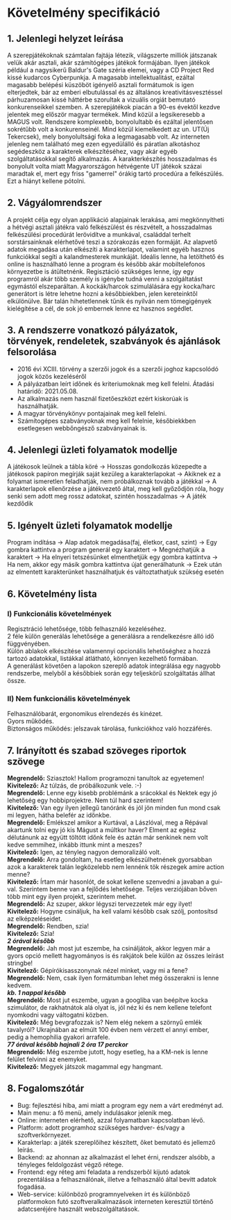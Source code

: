 # Követelmény specifikáció

## 1. Jelenlegi helyzet leírása

A szerepjátékoknak számtalan fajtája létezik, világszerte milliók játszanak
velük akár asztali, akár számítógépes játékok formájában. Ilyen játékok például a 
nagysikerű Baldur's Gate széria elemei, vagy a CD Project Red kissé kudarcos Cyberpunkja.
A magasabb intellektualitást, ezáltal magasabb belépési küszöböt igényelő asztali 
formátumok is igen elterjedtek, bár az emberi elbutulással és az általános kreativitásvesztéssel
párhuzamosan kissé háttérbe szorultak a vizuális orgiát bemutató konkurenseikkel szemben.
A szerepjátékok piacán a 90-es évektől kezdve jelentek meg először magyar termékek. Mind közül 
a legsikeresebb a MAGUS volt. Rendszere komplexebb, bonyolultabb és ezáltal jelentősen sokrétűbb 
volt a konkurenseinél. Mind közül kiemelkedett az un. UT(Új Tekercsek), mely bonyolultsági foka 
a legmagasabb volt. Az interneten jelenleg nem található meg ezen egyedülálló és páratlan 
alkotáshoz segédeszköz a karakterek elkészítéséhez, vagy akár egyéb szolgáltatásokkal segítő 
alkalmazás. A karakterkészítés hosszadalmas és bonyolult volta miatt Magyarországon hétvégente 
UT játékok százai maradtak el, mert egy friss "gamerrel" órákig tartó procedúra a felkészülés. 
Ezt a hiányt kellene pótolni.

## 2. Vágyálomrendszer

A projekt célja egy olyan applikáció alapjainak lerakása, ami megkönnyítheti a hétvégi asztali 
játékra való felkészülést és részvételt, a hosszadalmas felkészülési procedúrát lerövidítve 
a munkával, családdal terhelt sorstársainknak elérhetővé teszi a szórakozás ezen formáját.
Az alapvető adatok megadása után elkészíti a karakterlapot, valamint egyéb hasznos funkciókkal 
segíti a kalandmesterek munkáját. Ideális lenne, ha letölthető és online is használható lenne a 
program és később akár mobiltelefonos környezetbe is átültetnénk. Regisztáció szükséges lenne, 
így egy programról akár több személy is igénybe tudná venni a szolgáltatást egymástól elszeparáltan.
A kockák/harcok szimulálására egy kocka/harc generátort is létre lehetne hozni a későbbiekben, 
jelen kereteinktől elkülönülve. Bár talán hihetetlennek tűnik és nyilván nem tömegigények kielégítése 
a cél, de sok jó embernek lenne ez hasznos segédlet.

## 3. A rendszerre vonatkozó pályázatok, törvények, rendeletek, szabványok és ajánlások felsorolása

- 2016 évi XCIII. törvény a szerzői jogok és a szerzői joghoz kapcsolódó jogok közös kezeléséről
- A pályázatban leírt időnek és kriteriumoknak meg kell felelni. Átadási határidő: 2021.05.08.
- Az alkalmazás nem használ fizetőeszközt ezért kiskorúak is használhatják.
- A magyar törvénykönyv pontajainak meg kell felelni.
- Számítogépes szabványoknak meg kell felelnie, későbiekkben esetlegesen webbőngésző szabványainak is.

## 4. Jelenlegi üzleti folyamatok modellje

A játékosok leülnek a tábla köré -> Hosszas gondolkozás közepedte a játékosok papíron megírják saját kezüleg a karakterlapokat -> Akiknek ez a folyamat ismeretlen feladhatják, nem próbálkoznak tovább a játékkal -> A karakterlapok ellenőrzése a játékvezető által, meg kell győződjön róla, hogy senki sem adott meg rossz adatokat, szintén hosszadalmas -> A játék kezdődik

## 5. Igényelt üzleti folyamatok modellje

Program indítása -> Alap adatok megadása(faj, életkor, cast, szint) ->
Egy gombra kattintva a program generál egy karaktert -> Megnézhatjük a karaktert -> Ha elnyeri tetszésünket elmenthetjük egy gombra kattintva ->
Ha nem, akkor egy másik gombra kattintva újat generálhatunk -> Ezek után az elmentett karakterünket használhatjuk és változtathatjuk szükség esetén

## 6. Követelmény lista
### I) Funkcionális követelmények
Regisztráció lehetősége, több felhasználó kezeléséhez.\
2 féle külön generálás lehetősége a generálásra a rendelkezésre álló idő függvényében.\
Külön ablakok elkészítése valamennyi opcionális lehetőséghez a hozzá tartozó adatokkal, listákkal
átlátható, könnyen kezelhető formában.\
A generálást követően a lapokon szereplő adatok integrálása egy nagyobb rendszerbe, melyből a későbbiek során egy teljeskörű szolgáltatás állhat össze.
	
### II) Nem funkcionális követelmények
Felhasználóbarát, ergonomikus elrendezés és kinézet.\
Gyors működés.\
Biztonságos működés: jelszavak tárolása, funkciókhoz való hozzáférés.

## 7. Irányított és szabad szöveges riportok szövege

**Megrendelő:** Sziasztok! Hallom programozni tanultok az egyetemen!\
**Kivitelező:** Az túlzás, de próbálkozunk vele. :-)\
**Megrendelő:** Lenne egy kisebb problémánk a srácokkal és Nektek egy jó lehetőség egy hobbiprojektre.
Nem túl hard szerintem!\
**Kivitelező:** Van egy ilyen jellegű tanóránk és jól jön minden fun mond csak mi legyen, hátha belefér 
az időnkbe.\
**Megrendelő:** Emlékszel amikor a Kurtával, a Lászlóval, meg a Répával akartunk tolni egy jó kis Mágust 
a múltkor haver? Elment az egész délutánunk az együtt töltött időnk fele és aztán már senkinek nem volt 
kedve semmihez, inkább ittunk mint a meszes?\
**Kivitelező:** Igen, az tényleg nagyon demoralizáló volt.  
**Megrendelő:** Arra gondoltam, ha esetleg elkészülhetnének gyorsabban azok a karakterek talán legközelebb 
nem lennénk tök részegek amire action menne?\
**Kivitelező:** Írtam már hasonlót, de sokat kellene szenvedni a javaban a gui-val. Szerintem benne van a 
fejlődés lehetősége. Teljes verziójában bőven több mint egy ilyen projekt, szerintem mehet.\
**Megrendelő:** Az szuper, akkor légyszi tervezzetek már egy ilyet!\
**Kivitelező:** Hogyne csináljuk, ha kell valami később csak szólj,
pontosítsd az elképzeléseidet.\
**Megrendelő:** Rendben, szia!\
**Kivitelező:** Szia!\
***2 órával később***\
**Megrendelő:** Jah most jut eszembe, ha csináljátok, akkor legyen már a gyors opció mellett hagyományos is és
rakjátok bele külön az összes leírást stringbe!\
**Kivitelező:** Gépírókisasszonynak nézel minket, vagy mi a fene?\
**Megrendelő:** Nem, csak ilyen formátumban lehet még összerakni is lenne kedvem.\
***kb. 1 nappal később***\
**Megrendelő:** Most jut eszembe, ugyan a googliba van beépítve kocka szimulátor, de rakhatnátok alá olyat is, 
jól néz ki és nem kellene telefont nyomkodni vagy váltogatni közben.\
**Kivitelező:** Még bevgrafozzak is? Nem elég nekem a szörnyű emlék tavalyról? Ukrajnában az elmúlt 100 
évben nem vérzett el annyi ember, pedig a hemophilia gyakori arrafele.\
***77 órával később hajnali 2 óra 17 perckor***\
**Megrendelő:** Még eszembe jutott, hogy esetleg, ha a KM-nek is lenne felület felvinni az enemyket.\
**Kivitelező:** Megyek játszok magammal egy hangmant.  

## 8. Fogalomszótár

- Bug: fejlesztési hiba, ami miatt a program egy nem a várt eredményt ad. 
- Main menu: a fő menü, amely indulásakor jelenik meg.
- Online: interneten elérhető, azzal folyamatban kapcsolatban lévő.
- Platform: adott programhoz szükséges hardver- és/vagy a szoftverkörnyezet.
- Karakterlap: a játék szereplőihez készített, őket bemutató és jellemző leírás.
- Backend: az ahonnan az alkalmazást el lehet érni, rendszer alsóbb, a tényleges feldolgozást végző rétege. 
- Frontend: egy réteg ami feladata a rendszerbõl kijutó adatok prezentálása a felhasználónak, illetve a felhasználó által bevitt adatok fogadása.
- Web-service: különbözõ programnyelveken írt és különböző platformokon futó szoftveralkalmazások interneten keresztül történő adatcseréjére használt webszolgáltatások.
